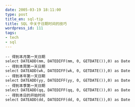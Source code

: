```yaml
---
date: 2005-03-19 18:11:00
type: post
title_en: sql-tip
title: SQL 中关于日期时间的技巧
wordpress_id: 111
tags:
- tech
- sql
---
```


	-- 得到本月第一天日期
	select DATEADD(mm, DATEDIFF(mm, 0, GETDATE()),0) as Date
	-- 得到本周第一天日期
	select DATEADD(wk, DATEDIFF(wk, 0, GETDATE()),0) as Date
	-- 得到本年第一天日期
	select DATEADD(yy, DATEDIFF(yy, 0, GETDATE()),0) as Date
	-- 得到本季第一天日期
	select DATEADD(qq, DATEDIFF(qq, 0, GETDATE()),0) as Date
	-- 得到本日的开始时间
	select DATEADD(dd, DATEDIFF(dd, 0, GETDATE()),0) as Date
